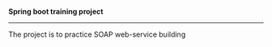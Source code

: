 **Spring boot training project**

---------------------------------------------------------------------
The project is to practice SOAP web-service building
